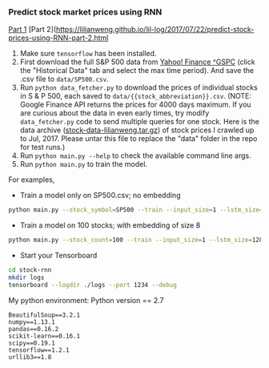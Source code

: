 ### Predict stock market prices using RNN

[Part 1](https://lilianweng.github.io/lil-log/2017/07/08/predict-stock-prices-using-RNN-part-1.html)
[Part 2](https://lilianweng.github.io/lil-log/2017/07/22/predict-stock-prices-using-RNN-part-2.html


1. Make sure `tensorflow` has been installed.
2. First download the full S&P 500 data from [Yahoo! Finance ^GSPC](https://finance.yahoo.com/quote/%5EGSPC?p=^GSPC) (click the "Historical Data" tab and select the max time period). And save the .csv file to `data/SP500.csv`.
3. Run `python data_fetcher.py` to download the prices of individual stocks in S & P 500, each saved to `data/{{stock_abbreviation}}.csv`.
(NOTE: Google Finance API returns the prices for 4000 days maximum. If you are curious about the data in even early times, try modify `data_fetcher.py` code to send multiple queries for one stock. Here is the data archive ([stock-data-lilianweng.tar.gz](https://drive.google.com/open?id=1QKVkiwgCNJsdQMEsfoi6KpqoPgc4O6DD)) of stock prices I crawled up to Jul, 2017. Please untar this file to replace the "data" folder in the repo for test runs.)
4. Run `python main.py --help` to check the available command line args.
5. Run `python main.py` to train the model.


For examples,
- Train a model only on SP500.csv; no embedding
```bash
python main.py --stock_symbol=SP500 --train --input_size=1 --lstm_size=128 --max_epoch=50
```

- Train a model on 100 stocks; with embedding of size 8
```bash
python main.py --stock_count=100 --train --input_size=1 --lstm_size=128 --max_epoch=50 --embed_size=8
```

- Start your Tensorboard
```bash
cd stock-rnn
mkdir logs
tensorboard --logdir ./logs --port 1234 --debug
```

My python environment: 
Python version == 2.7
```
BeautifulSoup==3.2.1
numpy==1.13.1
pandas==0.16.2
scikit-learn==0.16.1
scipy==0.19.1
tensorflow==1.2.1
urllib3==1.8
```
